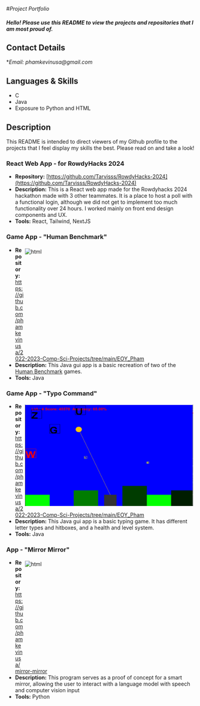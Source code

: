 #_Project Portfolio_

#### _Hello! Please use this README to view the projects and repositories that I am most proud of._

## Contact Details

*_Email: phamkevinusa@gmail.com_

## Languages & Skills
* C
* Java
* Exposure to Python and HTML
  
## Description

This README is intended to direct viewers of my 
Github profile to the projects that I feel 
display my skills the best.  Please read on and 
take a look!

###  React Web App - for RowdyHacks 2024
  <!--* **View Project:**  http://www.insertpage.com-->
  
  
  * **Repository:** [https://github.com/Tarvisss/RowdyHacks-2024](https://github.com/Tarvisss/RowdyHacks-2024)
  * **Description:**  This is a React web app made for the Rowdyhacks 2024 hackathon made with 3 other teammates. It is a place to host a poll with a functional login, although we did not get to implement too much functionality over 24 hours. I worked mainly on front end design components and UX.
  * **Tools:**  React, Tailwind, NextJS
    
###  Game App - "Human Benchmark"
  <!--* **View Project:**  http://www.insertpage.com-->
  
<img align="right" height="270" width="450px" src="https://github.com/phamkevinusa/Comp-Sci-Projects/blob/7e44bd8a16481d65eb79dd8d05e328ef47484a26/HumanBenchmark/Human%20Benchmark%20main%20screen.png" alt="html" style="vertical-align:top; margin:4px">  
  
  * **Repository:**  https://github.com/phamkevinusa/2022-2023-Comp-Sci-Projects/tree/main/EOY_Pham
  * **Description:**  This Java gui app is a basic recreation of two of the [Human Benchmark](https://humanbenchmark.com/) games.
  * **Tools:**  Java

###  Game App - "Typo Command"
  <!--* **View Project:**  http://www.insertpage.com-->
  
<img align="right" height="270" width="450px" src="https://github.com/phamkevinusa/2022-2023-Comp-Sci-Projects/blob/main/TypoCommand/Screenshot%202023-08-18%20131044.png" alt="html" style="vertical-align:top; margin:4px">  
  
  * **Repository:**  https://github.com/phamkevinusa/2022-2023-Comp-Sci-Projects/tree/main/EOY_Pham
  * **Description:**  This Java gui app is a basic typing game. It has different letter types and hitboxes, and a health and level system.
  * **Tools:**  Java

###  App - "Mirror Mirror"
  <!--* **View Project:**  http://www.insertpage.com-->
  
<img align="right" height="270" width="450px" src="https://github.com/phamkevinusa/Comp-Sci-Projects/blob/3c8868f236cbf636bf3bad5570eddda388b57519/Mirror-Mirror/Screenshot%202023-12-30%20153331.png" alt="html" style="vertical-align:top; margin:4px">  
  
  * **Repository:**  https://github.com/phamkevinusa/mirror-mirror
  * **Description:**  This program serves as a proof of concept for a smart mirror, allowing the user to interact with a language model with speech and computer vision input
  * **Tools:**  Python

    
